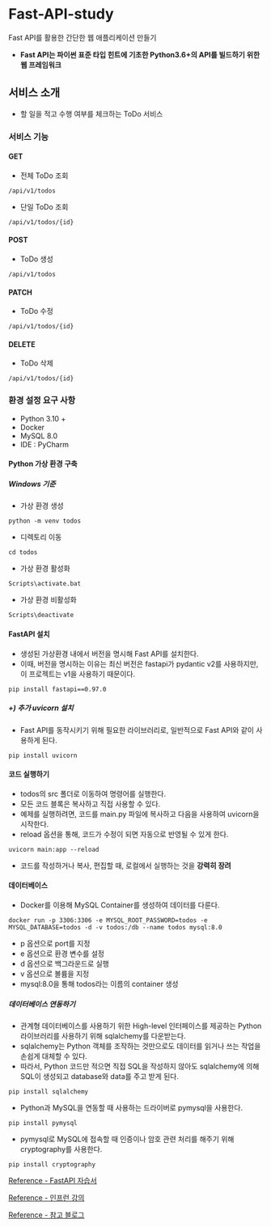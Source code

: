 # Fast-API-study

Fast API를 활용한 간단한 웹 애플리케이션 만들기

- **Fast API는 파이썬 표준 타입 힌트에 기초한 Python3.6+의 API를 빌드하기 위한 웹 프레임워크** 

## 서비스 소개 

- 할 일을 적고 수행 여부를 체크하는 ToDo 서비스 

### 서비스 기능 

#### GET 

- 전체 ToDo 조회

```
/api/v1/todos
```

- 단일 ToDo 조회 

```
/api/v1/todos/{id}
```

#### POST 

- ToDo 생성 

```
/api/v1/todos 
```

#### PATCH 

- ToDo 수정 

```
/api/v1/todos/{id}
```

#### DELETE 

- ToDo 삭제 

```
/api/v1/todos/{id} 
```

### 환경 설정 요구 사항 

- Python 3.10 + 
- Docker 
- MySQL 8.0 
- IDE : PyCharm 

#### Python 가상 환경 구축 

##### Windows 기준  

- 가상 환경 생성 

```
python -m venv todos 
```

- 디렉토리 이동 

```
cd todos
```

- 가상 환경 활성화 

```
Scripts\activate.bat 
```

- 가상 환경 비활성화 

```
Scripts\deactivate 
```

#### FastAPI 설치 

- 생성된 가상환경 내에서 버전을 명시해 Fast API를 설치한다. 
- 이때, 버전을 명시하는 이유는 최신 버전은 fastapi가 pydantic v2를 사용하지만, 이 프로젝트는 v1을 사용하기 때문이다. 

```
pip install fastapi==0.97.0
```

##### +) 추가 uvicorn 설치 

- Fast API를 동작시키기 위해 필요한 라이브러리로, 일반적으로 Fast API와 같이 사용하게 된다. 

```
pip install uvicorn 
```

#### 코드 실행하기 

- todos의 src 폴더로 이동하여 명령어를 실행한다. 
- 모든 코드 블록은 복사하고 직접 사용할 수 있다. 
- 예제를 실행하려면, 코드를 main.py 파일에 복사하고 다음을 사용하여 uvicorn을 시작한다. 
- reload 옵션을 통해, 코드가 수정이 되면 자동으로 반영될 수 있게 한다. 

```
uvicorn main:app --reload 
```

- 코드를 작성하거나 복사, 편집할 때, 로컬에서 실행하는 것을 **강력히 장려** 

#### 데이터베이스 

- Docker를 이용해 MySQL Container를 생성하여 데이터를 다룬다. 

```
docker run -p 3306:3306 -e MYSQL_ROOT_PASSWORD=todos -e MYSQL_DATABASE=todos -d -v todos:/db --name todos mysql:8.0
```

- p 옵션으로 port를 지정 
- e 옵션으로 환경 변수를 설정
- d 옵션으로 백그라운드로 실행 
- v 옵션으로 볼륨을 지정 
- mysql:8.0을 통해 todos라는 이름의 container 생성 

##### 데이터베이스 연동하기 

- 관계형 데이터베이스를 사용하기 위한 High-level 인터페이스를 제공하는 Python 라이브러리를 사용하기 위해 sqlalchemy를 다운받는다. 
- sqlalchemy는 Python 객체를 조작하는 것만으로도 데이터를 읽거나 쓰는 작업을 손쉽게 대체할 수 있다.
- 따라서, Python 코드만 적으면 직접 SQL을 작성하지 않아도 sqlalchemy에 의해 SQL이 생성되고 database와 data를 주고 받게 된다. 

```
pip install sqlalchemy 
```

- Python과 MySQL을 연동할 때 사용하는 드라이버로 pymysql을 사용한다. 

```
pip install pymysql 
```

- pymysql로 MySQL에 접속할 때 인증이나 암호 관련 처리를 해주기 위해 cryptography를 사용한다. 

```
pip install cryptography 
```


[Reference - FastAPI 자습서](https://fastapi.tiangolo.com/ko/tutorial/)

[Reference - 인프런 강의](https://www.inflearn.com/course/%EC%8B%A4%EC%A0%84-fastapi-%EC%9E%85%EB%AC%B8)

[Reference - 참고 블로그](https://datamoney.tistory.com/344)